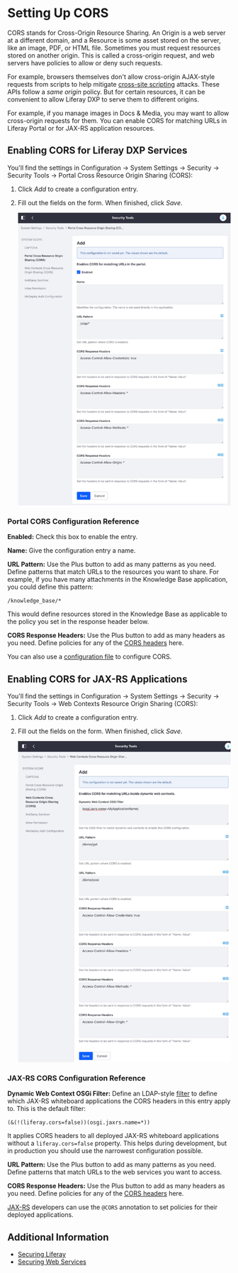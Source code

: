 # Setting Up CORS

CORS stands for Cross-Origin Resource Sharing. An Origin is a web server at a different domain, and a Resource is some asset stored on the server, like an image, PDF, or HTML file. Sometimes you must request resources stored on another origin. This is called a cross-origin request, and web servers have policies to allow or deny such requests.

For example, browsers themselves don't allow cross-origin AJAX-style requests from scripts to help mitigate [cross-site scripting](https://en.wikipedia.org/wiki/Cross-site_scripting) attacks. These APIs follow a *same origin* policy. But for certain resources, it can be convenient to allow Liferay DXP to serve them to different origins.

For example, if you manage images in Docs & Media, you may want to allow cross-origin requests for them. You can enable CORS for matching URLs in Liferay Portal or for JAX-RS application resources.

## Enabling CORS for Liferay DXP Services

You'll find the settings in Configuration &rarr; System Settings &rarr; Security &rarr; Security Tools &rarr; Portal Cross Resource Origin Sharing (CORS):

1. Click *Add* to create a configuration entry.
1. Fill out the fields on the form. When finished, click *Save*.

    ![Figure 1: The CORS system settings provide a way to configure CORS headers for Liferay services.](./setting-up-cors/images/01.png)

### Portal CORS Configuration Reference

**Enabled:** Check this box to enable the entry.

**Name:** Give the configuration entry a name.

**URL Pattern:** Use the Plus button to add as many patterns as you need. Define patterns that match URLs to the resources you want to share. For example, if you have many attachments in the Knowledge Base application, you could define this pattern:

```
/knowledge_base/*
```

This would define resources stored in the Knowledge Base as applicable to the policy you set in the response header below.

**CORS Response Headers:** Use the Plus button to add as many headers as you need. Define policies for any of the [CORS headers](https://developer.mozilla.org/en-US/docs/Web/HTTP/Headers#CORS) here.

You can also use a [configuration file](../../platfrom/understanding-system-configuration-files.md) to configure CORS.

## Enabling CORS for JAX-RS Applications

You'll find the settings in Configuration &rarr; System Settings &rarr; Security &rarr; Security Tools &rarr; Web Contexts Resource Origin Sharing (CORS):

1. Click *Add* to create a configuration entry.
1. Fill out the fields on the form. When finished, click *Save*.

    ![Figure 2: There's a separate system settings category for CORS web contexts.](./setting-up-cors/images/02.png)

### JAX-RS CORS Configuration Reference

**Dynamic Web Context OSGi Filter:** Define an LDAP-style [filter](https://osgi.org/specification/osgi.cmpn/7.0.0/service.http.whiteboard.html) to define which JAX-RS whiteboard applications the CORS headers in this entry apply to. This is the default filter:

```properties
(&(!(liferay.cors=false))(osgi.jaxrs.name=*))
```

It applies CORS headers to all deployed JAX-RS whiteboard applications without a `liferay.cors=false` property. This helps during development, but in production you should use the narrowest configuration possible.

**URL Pattern:** Use the Plus button to add as many patterns as you need. Define patterns that match URLs to the web services you want to access.

**CORS Response Headers:** Use the Plus button to add as many headers as you need. Define policies for any of the [CORS headers](https://developer.mozilla.org/en-US/docs/Web/HTTP/Headers#CORS) here.

[JAX-RS](../../platform/web-services/jax-rs.md) developers can use the `@CORS` annotation to set policies for their deployed applications.

## Additional Information

* [Securing Liferay](../01-securing-liferay.md)
* [Securing Web Services](./01-securing-web-services.md)
